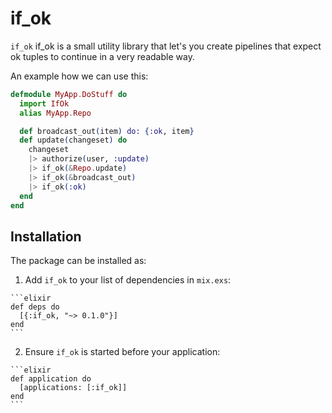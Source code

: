 # if_ok

`if_ok` if_ok is a small utility library that let's you create pipelines that expect ok tuples to continue in a very readable way.

An example how we can use this:

```elixir
defmodule MyApp.DoStuff do
  import IfOk
  alias MyApp.Repo

  def broadcast_out(item) do: {:ok, item}
  def update(changeset) do
    changeset
    |> authorize(user, :update)
    |> if_ok(&Repo.update)
    |> if_ok(&broadcast_out)
    |> if_ok(:ok)
  end
end
```

## Installation

The package can be installed as:

  1. Add `if_ok` to your list of dependencies in `mix.exs`:

    ```elixir
    def deps do
      [{:if_ok, "~> 0.1.0"}]
    end
    ```

  2. Ensure `if_ok` is started before your application:

    ```elixir
    def application do
      [applications: [:if_ok]]
    end
    ```
